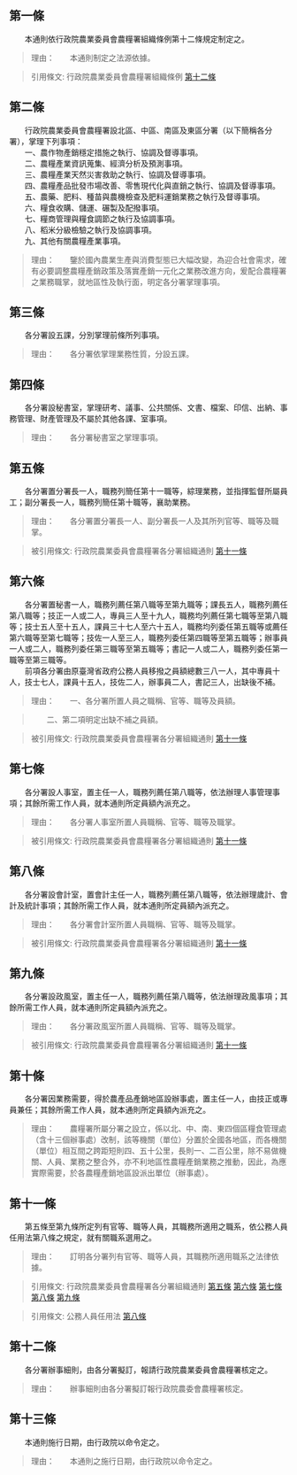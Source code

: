 第一條 
-------
　　本通則依行政院農業委員會農糧署組織條例第十二條規定制定之。  
> 理由：　　本通則制定之法源依據。

> 引用條文: 行政院農業委員會農糧署組織條例 [第十二條](../../人事其他/組織編制/行政院農業委員會農糧署組織條例.md#第十二條-)



第二條 
-------
　　行政院農業委員會農糧署設北區、中區、南區及東區分署（以下簡稱各分署），掌理下列事項：  
　　一、農作物產銷穩定措施之執行、協調及督導事項。  
　　二、農糧產業資訊蒐集、經濟分析及預測事項。  
　　三、農糧產業天然災害救助之執行、協調及督導事項。  
　　四、農糧產品批發市場改善、零售現代化與直銷之執行、協調及督導事項。  
　　五、農藥、肥料、種苗與農機檢查及肥料運銷業務之執行及督導事項。  
　　六、糧食收購、儲運、碾製及配撥事項。  
　　七、糧商管理與糧食調節之執行及協調事項。  
　　八、稻米分級檢驗之執行及協調事項。  
　　九、其他有關農糧產業事項。  
> 理由：　　鑒於國內農業生產與消費型態已大幅改變，為迎合社會需求，確有必要調整農糧產銷政策及落實產銷一元化之業務改進方向，爰配合農糧署之業務職掌，就地區性及執行面，明定各分署掌理事項。



第三條 
-------
　　各分署設五課，分別掌理前條所列事項。  
> 理由：　　各分署依掌理業務性質，分設五課。



第四條 
-------
　　各分署設秘書室，掌理研考、議事、公共關係、文書、檔案、印信、出納、事務管理、財產管理及不屬於其他各課、室事項。  
> 理由：　　各分署秘書室之掌理事項。



第五條 
-------
　　各分署置分署長一人，職務列簡任第十一職等，綜理業務，並指揮監督所屬員工；副分署長一人，職務列簡任第十職等，襄助業務。  
> 理由：　　各分署置分署長一人、副分署長一人及其所列官等、職等及職掌。

> 被引用條文: 行政院農業委員會農糧署各分署組織通則 [第十一條](../../人事其他/組織編制/行政院農業委員會農糧署各分署組織通則.md#第十一條-)



第六條 
-------
　　各分署置秘書一人，職務列薦任第八職等至第九職等；課長五人，職務列薦任第八職等；技正一人或二人，專員三人至十九人，職務均列薦任第七職等至第八職等；技士五人至十五人，課員三十七人至六十五人，職務均列委任第五職等或薦任第六職等至第七職等；技佐一人至三人，職務列委任第四職等至第五職等；辦事員一人或二人，職務列委任第三職等至第五職等；書記一人或二人，職務列委任第一職等至第三職等。  
　　前項各分署由原臺灣省政府公務人員移撥之員額總數三八一人，其中專員十人，技士七人，課員十五人，技佐二人，辦事員二人，書記三人，出缺後不補。  
> 理由：　　一、各分署所置人員之職稱、官等、職等及員額。

> 　　二、第二項明定出缺不補之員額。

> 被引用條文: 行政院農業委員會農糧署各分署組織通則 [第十一條](../../人事其他/組織編制/行政院農業委員會農糧署各分署組織通則.md#第十一條-)



第七條 
-------
　　各分署設人事室，置主任一人，職務列薦任第八職等，依法辦理人事管理事項；其餘所需工作人員，就本通則所定員額內派充之。  
> 理由：　　各分署人事室所置人員職稱、官等、職等及職掌。

> 被引用條文: 行政院農業委員會農糧署各分署組織通則 [第十一條](../../人事其他/組織編制/行政院農業委員會農糧署各分署組織通則.md#第十一條-)



第八條 
-------
　　各分署設會計室，置會計主任一人，職務列薦任第八職等，依法辦理歲計、會計及統計事項；其餘所需工作人員，就本通則所定員額內派充之。  
> 理由：　　各分署會計室所置人員職稱、官等、職等及職掌。

> 被引用條文: 行政院農業委員會農糧署各分署組織通則 [第十一條](../../人事其他/組織編制/行政院農業委員會農糧署各分署組織通則.md#第十一條-)



第九條 
-------
　　各分署設政風室，置主任一人，職務列薦任第八職等，依法辦理政風事項；其餘所需工作人員，就本通則所定員額內派充之。  
> 理由：　　各分署政風室所置人員職稱、官等、職等及職掌。

> 被引用條文: 行政院農業委員會農糧署各分署組織通則 [第十一條](../../人事其他/組織編制/行政院農業委員會農糧署各分署組織通則.md#第十一條-)



第十條 
-------
　　各分署因業務需要，得於農產品產銷地區設辦事處，置主任一人，由技正或專員兼任；其餘所需工作人員，就本通則所定員額內派充之。  
> 理由：　　農糧署所屬分署之設立，係以北、中、南、東四個區糧食管理處（含十三個辦事處）改制，該等機關（單位）分置於全國各地區，而各機關（單位）相互間之跨距短則四、五十公里，長則一、二百公里，除不易做機關、人員、業務之整合外，亦不利地區性農糧產銷業務之推動，因此，為應實際需要，於各農糧產銷地區設派出單位（辦事處）。



第十一條 
---------
　　第五條至第九條所定列有官等、職等人員，其職務所適用之職系，依公務人員任用法第八條之規定，就有關職系選用之。  
> 理由：　　訂明各分署列有官等、職等人員，其職務所適用職系之法律依據。

> 引用條文: 行政院農業委員會農糧署各分署組織通則 [第五條](../../人事其他/組織編制/行政院農業委員會農糧署各分署組織通則.md#第五條-) [第六條](../../人事其他/組織編制/行政院農業委員會農糧署各分署組織通則.md#第六條-) [第七條](../../人事其他/組織編制/行政院農業委員會農糧署各分署組織通則.md#第七條-) [第八條](../../人事其他/組織編制/行政院農業委員會農糧署各分署組織通則.md#第八條-) [第九條](../../人事其他/組織編制/行政院農業委員會農糧署各分署組織通則.md#第九條-)

> 引用條文: 公務人員任用法 [第八條](../../考試/任免升遷/公務人員任用法.md#第八條-職系說明書)



第十二條 
---------
　　各分署辦事細則，由各分署擬訂，報請行政院農業委員會農糧署核定之。  
> 理由：　　辦事細則由各分署擬訂報行政院農委會農糧署核定。



第十三條 
---------
　　本通則施行日期，由行政院以命令定之。  
> 理由：　　本通則之施行日期，由行政院以命令定之。